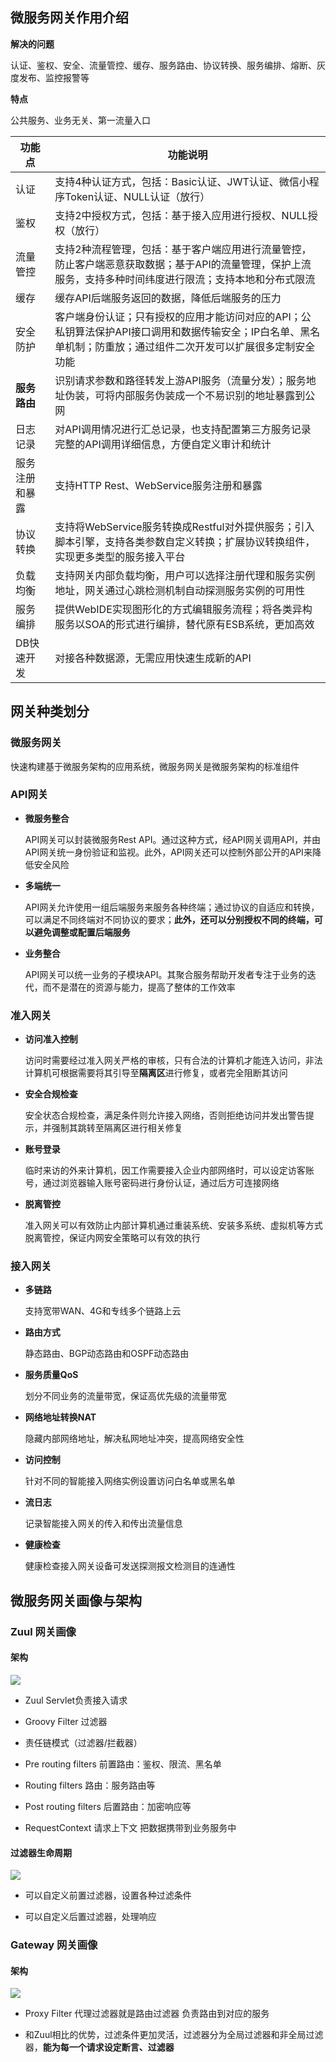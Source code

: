 ## 微服务网关作用介绍

**解决的问题**

认证、鉴权、安全、流量管控、缓存、服务路由、协议转换、服务编排、熔断、灰度发布、监控报警等

**特点**

公共服务、业务无关、第一流量入口

| 功能点         | 功能说明                                                     |
| -------------- | ------------------------------------------------------------ |
| 认证           | 支持4种认证方式，包括：Basic认证、JWT认证、微信小程序Token认证、NULL认证（放行） |
| 鉴权           | 支持2中授权方式，包括：基于接入应用进行授权、NULL授权（放行） |
| 流量管控       | 支持2种流程管理，包括：基于客户端应用进行流量管控，防止客户端恶意获取数据；基于API的流量管理，保护上流服务，支持多种时间纬度进行限流；支持本地和分布式限流 |
| 缓存           | 缓存API后端服务返回的数据，降低后端服务的压力                |
| 安全防护       | 客户端身份认证；只有授权的应用才能访问对应的API；公私钥算法保护API接口调用和数据传输安全；IP白名单、黑名单机制；防重放；通过组件二次开发可以扩展很多定制安全功能 |
| **服务路由**   | 识别请求参数和路径转发上游API服务（流量分发）；服务地址伪装，可将内部服务伪装成一个不易识别的地址暴露到公网 |
| 日志记录       | 对API调用情况进行汇总记录，也支持配置第三方服务记录完整的API调用详细信息，方便自定义审计和统计 |
| 服务注册和暴露 | 支持HTTP Rest、WebService服务注册和暴露                      |
| 协议转换       | 支持将WebService服务转换成Restful对外提供服务；引入脚本引擎，支持各类参数自定义转换；扩展协议转换组件，实现更多类型的服务接入平台 |
| 负载均衡       | 支持网关内部负载均衡，用户可以选择注册代理和服务实例地址，网关通过心跳检测机制自动探测服务实例的可用性 |
| 服务编排       | 提供WebIDE实现图形化的方式编辑服务流程；将各类异构服务以SOA的形式进行编排，替代原有ESB系统，更加高效 |
| DB快速开发     | 对接各种数据源，无需应用快速生成新的API                      |

## 网关种类划分

### 微服务网关

快速构建基于微服务架构的应用系统，微服务网关是微服务架构的标准组件

### API网关

- **微服务整合**

  API网关可以封装微服务Rest API。通过这种方式，经API网关调用API，并由API网关统一身份验证和监视。此外，API网关还可以控制外部公开的API来降低安全风险

- **多端统一**

  API网关允许使用一组后端服务来服务各种终端；通过协议的自适应和转换，可以满足不同终端对不同协议的要求；**此外，还可以分别授权不同的终端，可以避免调整或配置后端服务**

- **业务整合**

  API网关可以统一业务的子模块API。其聚合服务帮助开发者专注于业务的迭代，而不是潜在的资源与能力，提高了整体的工作效率

### 准入网关

- **访问准入控制**

  访问时需要经过准入网关严格的审核，只有合法的计算机才能连入访问，非法计算机可根据需要将其引导至**隔离区**进行修复，或者完全阻断其访问

- **安全合规检查**

  安全状态合规检查，满足条件则允许接入网络，否则拒绝访问并发出警告提示，并强制其跳转至隔离区进行相关修复

- **账号登录**

  临时来访的外来计算机，因工作需要接入企业内部网络时，可以设定访客账号，通过浏览器输入账号密码进行身份认证，通过后方可连接网络

- **脱离管控**

  准入网关可以有效防止内部计算机通过重装系统、安装多系统、虚拟机等方式脱离管控，保证内网安全策略可以有效的执行

### 接入网关

- **多链路**

  支持宽带WAN、4G和专线多个链路上云

- **路由方式**

  静态路由、BGP动态路由和OSPF动态路由

- **服务质量QoS**

  划分不同业务的流量带宽，保证高优先级的流量带宽

- **网络地址转换NAT**

  隐藏内部网络地址，解决私网地址冲突，提高网络安全性

- **访问控制**

  针对不同的智能接入网络实例设置访问白名单或黑名单

- **流日志**

  记录智能接入网关的传入和传出流量信息

- **健康检查**

  健康检查接入网关设备可发送探测报文检测目的连通性

## 微服务网关画像与架构

### Zuul 网关画像

#### 架构 

![](https://gitee.com/ngyb/pic/raw/master/zuul%E6%9E%B6%E6%9E%84.png)

- Zuul Servlet负责接入请求

- Groovy Filter 过滤器



- 责任链模式（过滤器/拦截器）

- Pre routing filters 前置路由：鉴权、限流、黑名单

- Routing filters 路由：服务路由等

- Post routing filters 后置路由：加密响应等



- RequestContext 请求上下文 把数据携带到业务服务中



#### 过滤器生命周期

![](https://gitee.com/ngyb/pic/raw/master/%E8%BF%87%E6%BB%A4%E5%99%A8%E7%94%9F%E5%91%BD%E5%91%A8%E6%9C%9F.png)

- 可以自定义前置过滤器，设置各种过滤条件

- 可以自定义后置过滤器，处理响应

### Gateway 网关画像

#### 架构

![](https://gitee.com/ngyb/pic/raw/master/Gateway%E6%9E%B6%E6%9E%84.png)

- Proxy Filter 代理过滤器就是路由过滤器 负责路由到对应的服务

- 和Zuul相比的优势，过滤条件更加灵活，过滤器分为全局过滤器和非全局过滤器，**能为每一个请求设定断言、过滤器**